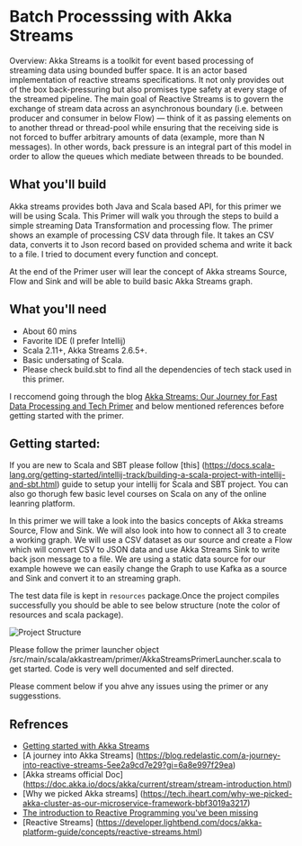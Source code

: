 # Batch Processsing with Akka Streams
Overview:
Akka Streams is a toolkit for event based processing of streaming data using bounded buffer space. It is an actor based implementation of reactive streams specifications. It not only provides out of the box back-pressuring but also promises type safety at every stage of the streamed pipeline.
The main goal of Reactive Streams is to govern the exchange of stream data across an asynchronous boundary (i.e. between producer and consumer in below Flow) — think of it as passing elements on to another thread or thread-pool while ensuring that the receiving side is not forced to buffer arbitrary amounts of data (example, more than N messages). In other words, back pressure is an integral part of this model in order to allow the queues which mediate between threads to be bounded.

## What you'll build
Akka streams provides both Java and Scala based API, for this primer we will be using Scala. This Primer
will walk you through the steps to build a simple streaming Data Transformation and processing flow. The primer shows an example
of processing CSV data through file. It takes an CSV data, converts it to Json record based on provided schema and write it back to a file. I tried
to document every function and concept.

At the end of the Primer user will lear the concept of Akka streams Source, Flow and Sink and will be able to build basic Akka Streams graph.

## What you'll need
* About 60 mins
* Favorite IDE (I prefer Intellij)
* Scala 2.11+, Akka Streams 2.6.5+.
* Basic undersating of Scala.
* Please check build.sbt to find all the dependencies of tech stack used in this primer.

I reccomend going through the blog [Akka Streams: Our Journey for Fast Data Processing and Tech Primer](https://anuprawka.medium.com/?p=e87d76c9dfca) and below mentioned references before getting started with the primer.

## Getting started:

If you are new to Scala and SBT please follow [this] (https://docs.scala-lang.org/getting-started/intellij-track/building-a-scala-project-with-intellij-and-sbt.html) guide to setup your intellij for Scala and SBT project. You can also go thorugh few basic level courses on Scala on any of the online leanring platform.

In this primer we will take a look into the basics concepts of Akka streams Source, Flow and Sink. We will also look into how to connect all 3 to create a working graph. We will use a CSV dataset as our source and create a Flow which will convert CSV to JSON data and use Akka Streams Sink to write back json message to a file. We are using a static data source for our example howeve we can easily change the Graph to use Kafka as a source and Sink and convert it to an streaming graph. 

The test data file is kept in `resources` package.Once the project compiles successfully you should be able to see below structure (note the color of resources and scala package). 

![Project Structure](https://user-images.githubusercontent.com/8251662/133840041-9a3293fc-8bd3-4c3c-b802-3178dd7d81ee.png)

Please follow the primer launcher object /src/main/scala/akkastream/primer/AkkaStreamsPrimerLauncher.scala to get started. Code is very well documented and self directed. 

Please comment below if you ahve any issues using the primer or any suggesstions.



## Refrences
* [Getting started with Akka Streams](https://stackoverflow.com/questions/35120082/how-to-get-started-with-akka-streams)
* [A journey into Akka Streams] (https://blog.redelastic.com/a-journey-into-reactive-streams-5ee2a9cd7e29?gi=6a8e997f29ea)
* [Akka streams official Doc] (https://doc.akka.io/docs/akka/current/stream/stream-introduction.html)
* [Why we picked Akka streams] (https://tech.iheart.com/why-we-picked-akka-cluster-as-our-microservice-framework-bbf3019a3217)
* [The introduction to Reactive Programming you've been missing](https://gist.github.com/staltz/868e7e9bc2a7b8c1f754/)
* [Reactive Streams] (https://developer.lightbend.com/docs/akka-platform-guide/concepts/reactive-streams.html)
